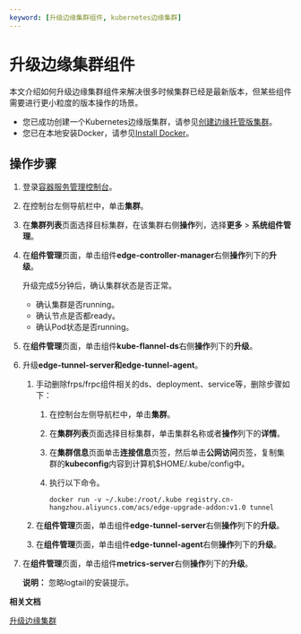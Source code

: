 ```yaml
---
keyword: [升级边缘集群组件, kubernetes边缘集群]
---
```


# 升级边缘集群组件

本文介绍如何升级边缘集群组件来解决很多时候集群已经是最新版本，但某些组件需要进行更小粒度的版本操作的场景。

-   您已成功创建一个Kubernetes边缘版集群，请参见[创建边缘托管版集群](/cn.zh-CN/边缘容器服务ACK@Edge用户指南/边缘托管集群管理/创建边缘托管版集群.md)。
-   您已在本地安装Docker，请参见[Install Docker](https://docs.docker.com/install/)。

## 操作步骤

1.  登录[容器服务管理控制台](https://cs.console.aliyun.com)。

2.  在控制台左侧导航栏中，单击**集群**。

3.  在**集群列表**页面选择目标集群，在该集群右侧**操作**列，选择**更多** \> **系统组件管理**。

4.  在**组件管理**页面，单击组件**edge-controller-manager**右侧**操作**列下的**升级**。

    升级完成5分钟后，确认集群状态是否正常。

    -   确认集群是否running。
    -   确认节点是否都ready。
    -   确认Pod状态是否running。
5.  在**组件管理**页面，单击组件**kube-flannel-ds**右侧**操作**列下的**升级**。

6.  升级**edge-tunnel-server和edge-tunnel-agent**。

    1.  手动删除frps/frpc组件相关的ds、deployment、service等，删除步骤如下：

        1.  在控制台左侧导航栏中，单击**集群**。
        2.  在**集群列表**页面选择目标集群，单击集群名称或者**操作**列下的**详情**。
        3.  在**集群信息**页面单击**连接信息**页签，然后单击**公网访问**页签，复制集群的**kubeconfig**内容到计算机$HOME/.kube/config中。
        4.  执行以下命令。

            ```
            docker run -v ~/.kube:/root/.kube registry.cn-hangzhou.aliyuncs.com/acs/edge-upgrade-addon:v1.0 tunnel
            ```

    2.  在**组件管理**页面，单击组件**edge-tunnel-server**右侧**操作**列下的**升级**。

    3.  在**组件管理**页面，单击组件**edge-tunnel-agent**右侧**操作**列下的**升级**。

7.  在**组件管理**页面，单击组件**metrics-server**右侧**操作**列下的**升级**。

    **说明：** 忽略logtail的安装提示。


**相关文档**  


[升级边缘集群](/cn.zh-CN/边缘容器服务ACK@Edge用户指南/边缘托管集群管理/升级边缘集群.md)

